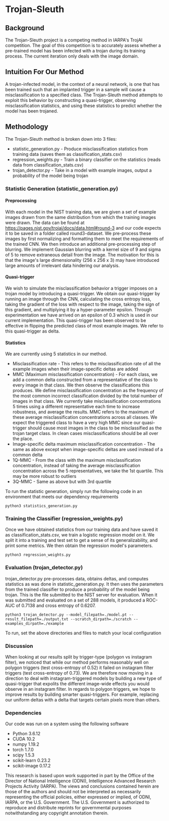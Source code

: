 # Trojan-Sleuth
## Background
The Trojan-Sleuth project is a competing method in IARPA's TrojAI competition. The goal of this competition is to accurately assess whether a pre-trained model has been infected with a trojan during its training process. The current iteration only deals with the image domain.
## Intuition For Our Method
A trojan-infected model, in the context of a neural network, is one that has been trained such that an implanted trigger in a sample will cause a misclassification to a specified class. The Trojan-Sleuth method attempts to exploit this behavior by constructing a quasi-trigger, observing misclassification statistics, and using these statistics to predict whether the model has been trojaned.
## Methodology
The Trojan-Sleuth method is broken down into 3 files:
* statistic_generation.py - Produce misclassification statistics from training data (saves them as classification_stats.csv)
* regression_weights.py - Train a binary classifier on the statistics (reads data from classification_stats.csv)
* trojan_detector.py - Take in a model with example images, output a probability of the model being trojan
### Statistic Generation (statistic_generation.py)
#### Preprocessing
With each model in the NIST training data, we are given a set of example images drawn from the same distribution from which the training images were drawn. The data can be found at https://pages.nist.gov/trojai/docs/data.html#round-3 and our code expects it to be saved in a folder called round3-dataset. We pre-process these images by first normalizing and formatting them to meet the requirements of the trained CNN. We then introduce an additional pre-processing step of blurring. We implement Gaussian blurring with a kernel size of 9 and sigma of 5 to remove extraneous detail from the image. The motivation for this is that the image's large dimensionality (256 x 256 x 3) may have introduced large amounts of irrelevant data hindering our analysis.
#### Quasi-trigger
We wish to simulate the misclassification behavior a trigger imposes on a trojan model by introducing a quasi-trigger. We obtain our quasi-trigger by running an image through the CNN, calculating the cross entropy loss, taking the gradient of the loss with respect to the image, taking the sign of this gradient, and multiplying it by a hyper-parameter epsilon. Through experimentation we have arrived on an epsilon of 0.3 which is used in our current implementation. This quasi-trigger has been observed to be effective in flipping the predicted class of most example images. We refer to this quasi-trigger as delta.
#### Statistics
We are currently using 5 statistics in our method.
  * Misclassification rate - This refers to the misclassification rate of all the example images when their image-specific deltas are added
  * MMC (Maximum misclassification concentration) - For each class, we add a common delta constructed from a representative of the class to every image in that class. We then observe the classifications this produces. We define misclassification concentration as the frequency of the most common incorrect classification divided by the total number of images in that class. We currently take misclassification concentrations 5 times using a different representative each time to increase robustness, and average the results. MMC refers to the maximum of these average misclassification concentrations across all classes. We expect the triggered class to have a very high MMC since our quasi-trigger should cause most images in the class to be misclassified as the trojan target class. In clean cases misclassifications should be all over the place.
  * Image-specific delta maximum misclassification concentration - The same as above except when image-specific deltas are used instead of a common delta
  * 1Q-MMC - From the class with the maximum misclassification concentration, instead of taking the average misclassification concentration across the 5 representatives, we take the 1st quartile. This may be more robust to outliers
  * 3Q-MMC - Same as above but with 3rd quartile
  
To run the statistic generation, simply run the following code in an environment that meets our dependency requirements
```
python3 statistics_generation.py
```
### Training the Classifier (regression_weights.py)
Once we have obtained statistics from our training data and have saved it as classification_stats.csv, we train a logistic regression model on it. We split it into a training and test set to get a sense of its generalizability, and print some metrics. We then obtain the regression model's parameters.
```
python3 regression_weights.py
```
### Evaluation (trojan_detector.py)
trojan_detector.py pre-processes data, obtains deltas, and computes statistics as was done in statistic_generation.py. It then uses the parameters from the trained classifier to produce a probability of the model being trojan. This is the file submitted to the NIST server for evaluation. When it was submitted and evaluated on a set of 288 models, it produced a ROC-AUC of 0.7138 and cross entropy of 0.6207.
```
python3 trojan_detector.py --model_filepath=./model.pt --result_filepath=./output.txt --scratch_dirpath=./scratch --examples_dirpath=./example
```
To run, set the above directories and files to match your local configuration
### Discussion
When looking at our results split by trigger-type (polygon vs instagram filter), we noticed that while our method performs reasonably well on polygon triggers (test cross-entropy of 0.52) it failed on instagram filter triggers (test cross-entropy of 0.73). We are therefore now moving in a direction to deal with instagram-triggered models by building a new type of quasi-trigger that expolits the different image-wide effects you would observe in an instagram filter. In regards to polygon triggers, we hope to improve results by building smarter quasi-triggers. For example, replacing our uniform deltas with a delta that targets certain pixels more than others.
### Dependencies
Our code was run on a system using the following software
* Python 3.6.12
* CUDA 10.2
* numpy 1.19.2
* torch 1.7.0
* scipy 1.5.3
* scikit-learn 0.23.2
* scikit-image 0.17.2

This research is based upon work supported in part by the Office of the Director of National Intelligence (ODNI), Intelligence Advanced Research Projects Activity (IARPA). The views and conclusions contained herein are those of the authors and should not be interpreted as necessarily representing the official policies, either expressed or implied, of ODNI, IARPA, or the U.S. Government. The U.S. Government is authorized to reproduce and distribute reprints for governmental purposes notwithstanding any copyright annotation therein.

 
